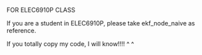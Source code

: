 FOR ELEC6910P CLASS

If you are a student in ELEC6910P, please take ekf_node_naive as reference.

If you totally copy my code, I will know!!!!  ^ ^
